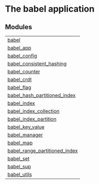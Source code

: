 

# The babel application #


## Modules ##


<table width="100%" border="0" summary="list of modules">
<tr><td><a href="https://gitlab.com/leapsight/babel/blob/feature/aramallo.new_index_api/doc/babel.md" class="module">babel</a></td></tr>
<tr><td><a href="https://gitlab.com/leapsight/babel/blob/feature/aramallo.new_index_api/doc/babel_app.md" class="module">babel_app</a></td></tr>
<tr><td><a href="https://gitlab.com/leapsight/babel/blob/feature/aramallo.new_index_api/doc/babel_config.md" class="module">babel_config</a></td></tr>
<tr><td><a href="https://gitlab.com/leapsight/babel/blob/feature/aramallo.new_index_api/doc/babel_consistent_hashing.md" class="module">babel_consistent_hashing</a></td></tr>
<tr><td><a href="https://gitlab.com/leapsight/babel/blob/feature/aramallo.new_index_api/doc/babel_counter.md" class="module">babel_counter</a></td></tr>
<tr><td><a href="https://gitlab.com/leapsight/babel/blob/feature/aramallo.new_index_api/doc/babel_crdt.md" class="module">babel_crdt</a></td></tr>
<tr><td><a href="https://gitlab.com/leapsight/babel/blob/feature/aramallo.new_index_api/doc/babel_flag.md" class="module">babel_flag</a></td></tr>
<tr><td><a href="https://gitlab.com/leapsight/babel/blob/feature/aramallo.new_index_api/doc/babel_hash_partitioned_index.md" class="module">babel_hash_partitioned_index</a></td></tr>
<tr><td><a href="https://gitlab.com/leapsight/babel/blob/feature/aramallo.new_index_api/doc/babel_index.md" class="module">babel_index</a></td></tr>
<tr><td><a href="https://gitlab.com/leapsight/babel/blob/feature/aramallo.new_index_api/doc/babel_index_collection.md" class="module">babel_index_collection</a></td></tr>
<tr><td><a href="https://gitlab.com/leapsight/babel/blob/feature/aramallo.new_index_api/doc/babel_index_partition.md" class="module">babel_index_partition</a></td></tr>
<tr><td><a href="https://gitlab.com/leapsight/babel/blob/feature/aramallo.new_index_api/doc/babel_key_value.md" class="module">babel_key_value</a></td></tr>
<tr><td><a href="https://gitlab.com/leapsight/babel/blob/feature/aramallo.new_index_api/doc/babel_manager.md" class="module">babel_manager</a></td></tr>
<tr><td><a href="https://gitlab.com/leapsight/babel/blob/feature/aramallo.new_index_api/doc/babel_map.md" class="module">babel_map</a></td></tr>
<tr><td><a href="https://gitlab.com/leapsight/babel/blob/feature/aramallo.new_index_api/doc/babel_range_partitioned_index.md" class="module">babel_range_partitioned_index</a></td></tr>
<tr><td><a href="https://gitlab.com/leapsight/babel/blob/feature/aramallo.new_index_api/doc/babel_set.md" class="module">babel_set</a></td></tr>
<tr><td><a href="https://gitlab.com/leapsight/babel/blob/feature/aramallo.new_index_api/doc/babel_sup.md" class="module">babel_sup</a></td></tr>
<tr><td><a href="https://gitlab.com/leapsight/babel/blob/feature/aramallo.new_index_api/doc/babel_utils.md" class="module">babel_utils</a></td></tr></table>

